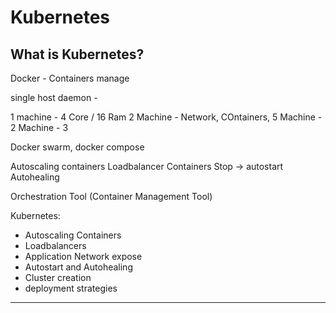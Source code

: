 # Kubernetes

## What is Kubernetes?

Docker - Containers manage

single host daemon - 

1 machine - 4 Core / 16 Ram
2 Machine - Network, COntainers, 
5 Machine - 2 Machine - 3

Docker swarm, docker compose

Autoscaling containers
Loadbalancer Containers 
Stop -> autostart
Autohealing

Orchestration Tool (Container Management Tool)

Kubernetes:
- Autoscaling Containers
- Loadbalancers
- Application Network expose
- Autostart and Autohealing
- Cluster creation
- deployment strategies
------------------------











